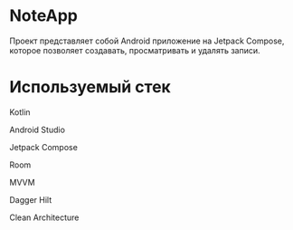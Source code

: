 # NoteApp
Проект представляет собой Android приложение на Jetpack Compose, которое позволяет создавать, просматривать и удалять записи.

# Используемый стек
Kotlin

Android Studio

Jetpack Compose

Room

MVVM

Dagger Hilt 

Clean Architecture
